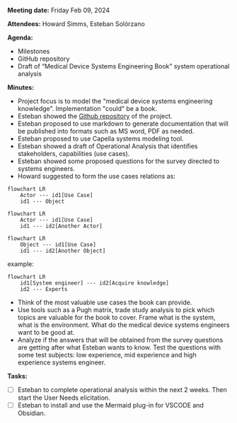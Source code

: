 **Meeting date:** Friday Feb 09, 2024

**Attendees:** Howard Simms, Esteban Solórzano

**Agenda:**

- Milestones
- GitHub repository
- Draft of “Medical Device Systems Engineering Book” system operational analysis

**Minutes:**

- Project focus is to model the "medical device systems engineering knowledge". Implementation "could" be a book.
- Esteban showed the [Github repository](https://github.com/soloesteban/masters_stevens) of the project.
- Esteban proposed to use markdown to generate documentation that will be published into formats such as MS word, PDF as needed.
- Esteban proposed to use Capella systems modeling tool.
- Esteban showed a draft of Operational Analysis that identifies stakeholders, capabilities (use cases).
- Esteban showed some proposed questions for the survey directed to systems engineers.
- Howard suggested to form the use cases relations as: 

```mermaid
flowchart LR
    Actor --- id1[Use Case]
    id1 --- Object
```

```mermaid
flowchart LR
    Actor --- id1[Use Case]
    id1 --- id2[Another Actor]
```

```mermaid
flowchart LR
    Object --- id1[Use Case]
    id1 --- id2[Another Object]
```

example:

```mermaid
flowchart LR
    id1[System engineer] --- id2[Acquire knowledge]
    id2 --- Experts
```
- Think of the most valuable use cases the book can provide.
- Use tools such as a Pugh matrix, trade study analysis to pick which topics are valuable for the book to cover. Frame what is the system, what is the environment. What do the medical device systems engineers want to be good at.
- Analyze if the answers that will be obtained from the survey questions are getting after what Esteban wants to know. Test the questions with some test subjects: low experience, mid experience and high experience systems engineer.

**Tasks:**

- [ ] Esteban to complete operational analysis within the next 2 weeks. Then start the User Needs elicitation.
- [ ] Esteban to install and use the Mermaid plug-in for VSCODE and Obsidian.